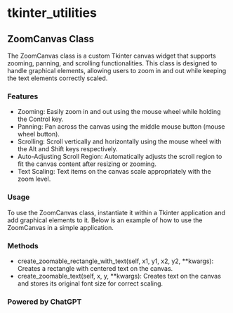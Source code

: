 # tkinter_utilities

## ZoomCanvas Class
The ZoomCanvas class is a custom Tkinter canvas widget that supports zooming, panning, and scrolling functionalities. This class is designed to handle graphical elements, allowing users to zoom in and out while keeping the text elements correctly scaled.

### Features
* Zooming: Easily zoom in and out using the mouse wheel while holding the Control key.
* Panning: Pan across the canvas using the middle mouse button (mouse wheel button).
* Scrolling: Scroll vertically and horizontally using the mouse wheel with the Alt and Shift keys respectively.
* Auto-Adjusting Scroll Region: Automatically adjusts the scroll region to fit the canvas content after resizing or zooming.
* Text Scaling: Text items on the canvas scale appropriately with the zoom level.

### Usage
To use the ZoomCanvas class, instantiate it within a Tkinter application and add graphical elements to it. Below is an example of how to use the ZoomCanvas in a simple application.

### Methods
* create_zoomable_rectangle_with_text(self, x1, y1, x2, y2, **kwargs): Creates a rectangle with centered text on the canvas.
* create_zoomable_text(self, x, y, **kwargs): Creates text on the canvas and stores its original font size for correct scaling.

### Powered by ChatGPT
